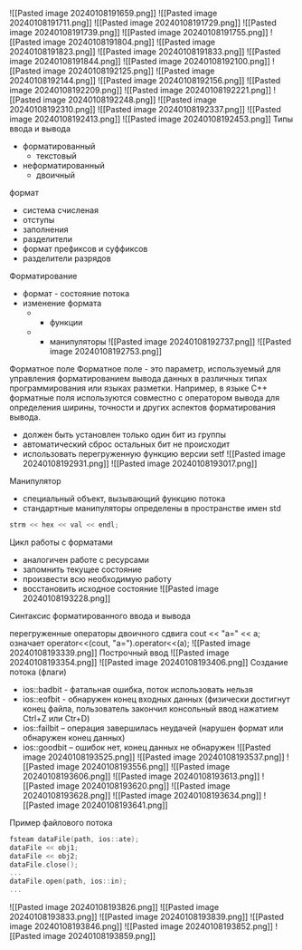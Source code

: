 ![[Pasted image 20240108191659.png]]
![[Pasted image 20240108191711.png]]
![[Pasted image 20240108191729.png]]
![[Pasted image 20240108191739.png]]
![[Pasted image 20240108191755.png]]
![[Pasted image 20240108191804.png]]
![[Pasted image 20240108191823.png]]
![[Pasted image 20240108191833.png]]
![[Pasted image 20240108191844.png]]
![[Pasted image 20240108192100.png]]
![[Pasted image 20240108192125.png]]
![[Pasted image 20240108192144.png]]
![[Pasted image 20240108192156.png]]
![[Pasted image 20240108192209.png]]
![[Pasted image 20240108192221.png]]
![[Pasted image 20240108192248.png]]
![[Pasted image 20240108192310.png]]
![[Pasted image 20240108192337.png]]
![[Pasted image 20240108192413.png]]
![[Pasted image 20240108192453.png]]
Типы ввода и вывода

- форматированный
	- текстовый
- неформатированный
	- двоичный

формат
- система счисленая
- отступы
- заполнения
- разделители
- формат префиксов и суффиксов
- разделители разрядов

Форматирование
- формат - состояние потока
- изменение формата
	- - функции
	- - манипуляторы
![[Pasted image 20240108192737.png]]
![[Pasted image 20240108192753.png]]

Форматное поле
Форматное поле - это параметр, используемый для управления форматированием вывода данных в различных типах программирования или языках разметки. Например, в языке С++ форматные поля используются совместно с оператором вывода для определения ширины, точности и других аспектов форматирования вывода.

- должен быть установлен только один бит из группы
- автоматический сброс остальных бит не происходит
- использовать перегруженную функцию версии setf
![[Pasted image 20240108192931.png]]
![[Pasted image 20240108193017.png]]

Манипулятор

- специальный объект, вызывающий функцию потока
- стандартные манипуляторы определены в пространстве имен std
```cpp
strm << hex << val << endl;
```
Цикл работы с форматами

- аналогичен работе с ресурсами
- запомнить текущее состояние
- произвести всю необходимую работу
- восстановить исходное состояние
![[Pasted image 20240108193228.png]]

Синтаксис форматированного ввода и вывода

перегруженные операторы двоичного сдвига
cout << "a=" << a;
означает 
operator<<(cout, "a=").operator<<(a);
![[Pasted image 20240108193339.png]]
Построчный ввод
![[Pasted image 20240108193354.png]]
![[Pasted image 20240108193406.png]]
Создание потока (флаги)

- ios::badbit - фатальная ошибка, поток использовать нельзя
- ios::eofbit - обнаружен конец входных данных (физически достигнут конец файла, пользователь закончил консольный ввод нажатием Ctrl+Z или Ctr+D)
- ios::failbit – операция завершилась неудачей (нарушен формат или обнаружен конец данных)
- ios::goodbit – ошибок нет, конец данных не обнаружен
![[Pasted image 20240108193525.png]]
![[Pasted image 20240108193537.png]]
![[Pasted image 20240108193556.png]]
![[Pasted image 20240108193606.png]]
![[Pasted image 20240108193613.png]]
![[Pasted image 20240108193620.png]]
![[Pasted image 20240108193628.png]]
![[Pasted image 20240108193634.png]]
![[Pasted image 20240108193641.png]]

Пример файлового потока
```cpp
fsteam dataFile(path, ios::ate);
dataFile << obj1;
dataFile << obj2;
dataFile.close();
...
dataFile.open(path, ios::in);
...
```
![[Pasted image 20240108193826.png]]
![[Pasted image 20240108193833.png]]
![[Pasted image 20240108193839.png]]
![[Pasted image 20240108193846.png]]
![[Pasted image 20240108193852.png]]
![[Pasted image 20240108193859.png]]
